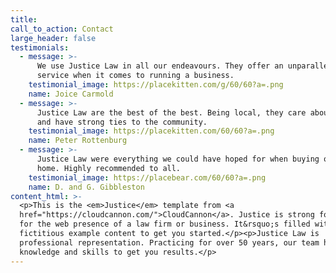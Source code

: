 ```yaml
---
title:
call_to_action: Contact
large_header: false
testimonials:
  - message: >-
      We use Justice Law in all our endeavours. They offer an unparalleled
      service when it comes to running a business.
    testimonial_image: https://placekitten.com/g/60/60?a=.png
    name: Joice Carmold
  - message: >-
      Justice Law are the best of the best. Being local, they care about people
      and have strong ties to the community.
    testimonial_image: https://placekitten.com/60/60?a=.png
    name: Peter Rottenburg
  - message: >-
      Justice Law were everything we could have hoped for when buying our first
      home. Highly recommended to all.
    testimonial_image: https://placebear.com/60/60?a=.png
    name: D. and G. Gibbleston
content_html: >-
  <p>This is the <em>Justice</em> template from <a
  href="https://cloudcannon.com/">CloudCannon</a>. Justice is strong foundation
  for the web presence of a law firm or business. It&rsquo;s filled with
  fictitious example content to get you started.</p><p>Justice Law is
  professional representation. Practicing for over 50 years, our team have the
  knowledge and skills to get you results.</p>
---
```


